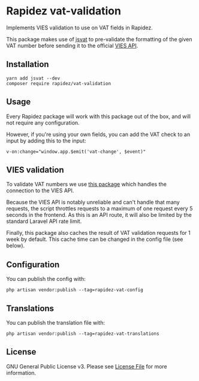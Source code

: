 # Rapidez vat-validation

Implements VIES validation to use on VAT fields in Rapidez.

This package makes use of [jsvat](https://github.com/se-panfilov/jsvat) to pre-validate the formatting of the given VAT number before sending it to the official [VIES API](https://ec.europa.eu/taxation_customs/vies/).

## Installation

```
yarn add jsvat --dev
composer require rapidez/vat-validation
```

## Usage

Every Rapidez package will work with this package out of the box, and will not require any configuration.

However, if you're using your own fields, you can add the VAT check to an input by adding this to the input:
```
v-on:change="window.app.$emit('vat-change', $event)"
```

## VIES validation

To validate VAT numbers we use [this package](https://github.com/ibericode/vat) which handles the connection to the VIES API.

Because the VIES API is notably unreliable and can't handle that many requests, the script throttles requests to a maximum of one request every 5 seconds in the frontend.
As this is an API route, it will also be limited by the standard Laravel API rate limit.

Finally, this package also caches the result of VAT validation requests for 1 week by default. This cache time can be changed in the config file (see below).

## Configuration

You can publish the config with:
```
php artisan vendor:publish --tag=rapidez-vat-config
```

## Translations

You can publish the translation file with:
```
php artisan vendor:publish --tag=rapidez-vat-translations
```

## License

GNU General Public License v3. Please see [License File](LICENSE) for more information.
